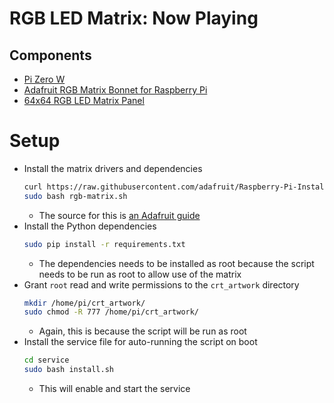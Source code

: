 # RGB LED Matrix: Now Playing

## Components

- [Pi Zero W](https://www.raspberrypi.com/products/raspberry-pi-zero-w/)
- [Adafruit RGB Matrix Bonnet for Raspberry Pi](https://learn.adafruit.com/adafruit-rgb-matrix-bonnet-for-raspberry-pi)
- [64x64 RGB LED Matrix Panel](https://www.adafruit.com/product/5407)

# Setup
- Install the matrix drivers and dependencies
  ```bash
  curl https://raw.githubusercontent.com/adafruit/Raspberry-Pi-Installer-Scripts/main/rgb-matrix.sh >rgb-matrix.sh
  sudo bash rgb-matrix.sh
  ```
  - The source for this is [an Adafruit guide](https://learn.adafruit.com/adafruit-rgb-matrix-bonnet-for-raspberry-pi/)
- Install the Python dependencies
  ```bash
  sudo pip install -r requirements.txt
  ```
  - The dependencies needs to be installed as root because the script needs to be run as root to allow use of the matrix
- Grant `root` read and write permissions to the `crt_artwork` directory
  ```bash
  mkdir /home/pi/crt_artwork/
  sudo chmod -R 777 /home/pi/crt_artwork/
  ```
  - Again, this is because the script will be run as root
- Install the service file for auto-running the script on boot
  ```bash
  cd service
  sudo bash install.sh
  ```
  - This will enable and start the service
